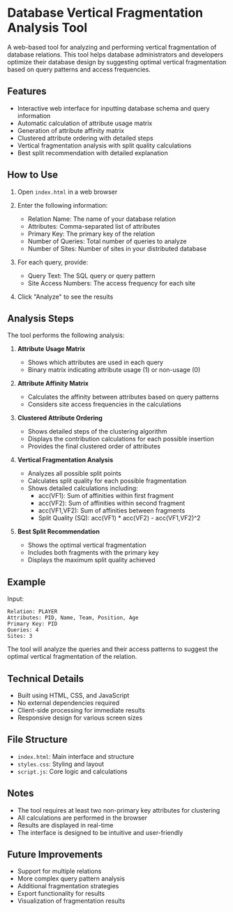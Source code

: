 # Database Vertical Fragmentation Analysis Tool

A web-based tool for analyzing and performing vertical fragmentation of database relations. This tool helps database administrators and developers optimize their database design by suggesting optimal vertical fragmentation based on query patterns and access frequencies.

## Features

- Interactive web interface for inputting database schema and query information
- Automatic calculation of attribute usage matrix
- Generation of attribute affinity matrix
- Clustered attribute ordering with detailed steps
- Vertical fragmentation analysis with split quality calculations
- Best split recommendation with detailed explanation

## How to Use

1. Open `index.html` in a web browser
2. Enter the following information:
   - Relation Name: The name of your database relation
   - Attributes: Comma-separated list of attributes
   - Primary Key: The primary key of the relation
   - Number of Queries: Total number of queries to analyze
   - Number of Sites: Number of sites in your distributed database

3. For each query, provide:
   - Query Text: The SQL query or query pattern
   - Site Access Numbers: The access frequency for each site

4. Click "Analyze" to see the results

## Analysis Steps

The tool performs the following analysis:

1. **Attribute Usage Matrix**
   - Shows which attributes are used in each query
   - Binary matrix indicating attribute usage (1) or non-usage (0)

2. **Attribute Affinity Matrix**
   - Calculates the affinity between attributes based on query patterns
   - Considers site access frequencies in the calculations

3. **Clustered Attribute Ordering**
   - Shows detailed steps of the clustering algorithm
   - Displays the contribution calculations for each possible insertion
   - Provides the final clustered order of attributes

4. **Vertical Fragmentation Analysis**
   - Analyzes all possible split points
   - Calculates split quality for each possible fragmentation
   - Shows detailed calculations including:
     - acc(VF1): Sum of affinities within first fragment
     - acc(VF2): Sum of affinities within second fragment
     - acc(VF1,VF2): Sum of affinities between fragments
     - Split Quality (SQ): acc(VF1) * acc(VF2) - acc(VF1,VF2)^2

5. **Best Split Recommendation**
   - Shows the optimal vertical fragmentation
   - Includes both fragments with the primary key
   - Displays the maximum split quality achieved

## Example

Input:
```
Relation: PLAYER
Attributes: PID, Name, Team, Position, Age
Primary Key: PID
Queries: 4
Sites: 3
```

The tool will analyze the queries and their access patterns to suggest the optimal vertical fragmentation of the relation.

## Technical Details

- Built using HTML, CSS, and JavaScript
- No external dependencies required
- Client-side processing for immediate results
- Responsive design for various screen sizes

## File Structure

- `index.html`: Main interface and structure
- `styles.css`: Styling and layout
- `script.js`: Core logic and calculations

## Notes

- The tool requires at least two non-primary key attributes for clustering
- All calculations are performed in the browser
- Results are displayed in real-time
- The interface is designed to be intuitive and user-friendly

## Future Improvements

- Support for multiple relations
- More complex query pattern analysis
- Additional fragmentation strategies
- Export functionality for results
- Visualization of fragmentation results 